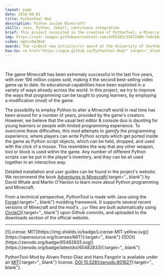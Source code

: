 ```yaml
---
layout: page
date: 2016-09-01
title: PythonTool Mod
description: Python inside Minecraft!
skills: Java, Python, Jekyll, continuous integration
brief: This project consisted in the creation of PythonTool, a Minecraft mod which allows visual and interactive in-game execution of Python scripts which alter the Minecraft world in real time. It makes use of existing software libraries such as mcpi and RaspberryJam-Mod, and tries to improve and ease the programming experience. A non-traditional programming workflow using Jupyter Notebook is also proposed to complement the mod. This project was developed at the University of Southampton under the supervision of Prof Hans Fangohr.
img: https://user-images.githubusercontent.com/4785303/35472489-fe0c6022-0367-11e8-8f1a-5cc30e163ffa.jpg
video: mghcv0qJNv8
awards: The <i>Best new activity</i> award at the University of Southampton Science and Engineering Festival 2017 was given to all <a href="http://ngcm.soton.ac.uk/">NGCM</a> participants and activities, including the workshop with PythonTool-Mod.
how-to: <a href="https://ngcm.github.io/PythonTool-Mod/" target="_blank">official website</a>, code available on <a href="https://github.com/ngcm/PythonTool-Mod" target="_blank">GitHub</a>, how-to also hosted at <a href="https://www.instructables.com/id/Interactive-Python-Programming-for-Minecraft-Pytho/" target="_blank">Instructables</a>
---
```


<br>

The game Minecraft has been extremely successful in the last five years, with over 106 million copies sold, making it the second best-selling video game up to date. Its educational capabilities have been exploited in a variety of ways already across the world. In this project, we try to improve the ways that programming can be taught to young learners, by employing a modification (mod) of the game.

The possibility to employ Python to alter a Minecraft world in real time has been around for a number of years, provided by the game's creators. However, we believe that the usual text editor & console duo is daunting for young learners or people with limited programming experience. To overcome these difficulties, this mod attempts to *gamify* the programming experience, where players can write Python scripts which get ported inside the game as Python script objects, which can be held, dropped, and used with the click of a mouse. This resembles the way that any other weapon, tool or block is used within the game. Any number of different Python scripts can be put in the player's inventory, and they can be all used together in an interactive way.

Detailed installation and user guides can be found in the project's website. We recommend the book [Adventures in Minecraft](https://www.wiley.com/en-gb/Adventures+in+Minecraft-p-9781118946916){:target="_ blank"} by David Whale and Martin O'Hanlon to learn more about Python programming and Minecraft.

From a technical perspective, PythonTool is made with Java using the [Forge](https://files.minecraftforge.net/){:target="_ blank"} modding framework. It supports several recent versions of Minecraft and the mod's `.jar` files are built automatically using [CircleCI](https://www.circleci.com){:target="_ blank"} upon Github commits, and uploaded to the downloads section of the official website.

<hr>
[![License: MIT](https://img.shields.io/badge/License-MIT-yellow.svg)](https://opensource.org/licenses/MIT){:target="_ blank"}
[![DOI](https://zenodo.org/badge/65482833.svg)](https://zenodo.org/badge/latestdoi/65482833){:target="_ blank"}

PythonTool-Mod by Alvaro Perez-Diaz and Hans Fangohr is available under an [MIT](https://opensource.org/licenses/MIT){:target="_ blank"} license. [DOI 10.5281/zenodo.801627](https://zenodo.org/record/801627){:target="_ blank"}.
